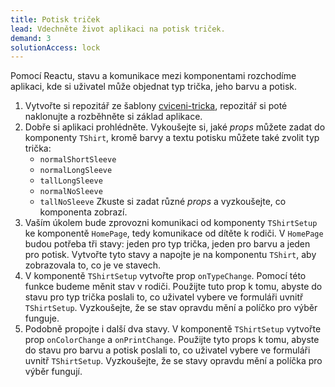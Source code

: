 ```yaml
---
title: Potisk triček
lead: Vdechněte život aplikaci na potisk triček.
demand: 3
solutionAccess: lock
---
```


Pomocí Reactu, stavu a komunikace mezi komponentami rozchodíme aplikaci, kde si uživatel může objednat typ trička, jeho barvu a potisk.

1. Vytvořte si repozitář ze šablony [cviceni-tricka](https://github.com/Czechitas-podklady-WEB/cviceni-tricka), repozitář si poté naklonujte a rozběhněte si základ aplikace.
1.  Dobře si aplikaci prohlédněte. Vykoušejte si, jaké _props_ můžete zadat do komponenty `TShirt`, kromě barvy a textu potisku můžete také zvolit typ trička:
    - `normalShortSleeve`
    - `normalLongSleeve`
    - `tallLongSleeve`
    - `normalNoSleeve`
    - `tallNoSleeve`
    Zkuste si zadat různé _props_ a vyzkoušejte, co komponenta zobrazí.
1. Vaším úkolem bude zprovozni komunikaci od komponenty `TShirtSetup` ke komponentě `HomePage`, tedy komunikace od dítěte k rodiči. V `HomePage` budou potřeba tři stavy: jeden pro typ trička, jeden pro barvu a jeden pro potisk. Vytvořte tyto stavy a napojte je na komponentu `TShirt`, aby zobrazovala to, co je ve stavech.
1. V komponentě `TShirtSetup` vytvořte prop `onTypeChange`. Pomocí této funkce budeme měnit stav v rodiči. Použijte tuto prop k tomu, abyste do stavu pro typ trička poslali to, co uživatel vybere ve formuláři uvnitř `TShirtSetup`. Vyzkoušejte, že se stav opravdu mění a políčko pro výběr funguje.
1. Podobně propojte i další dva stavy. V komponentě `TShirtSetup` vytvořte prop `onColorChange` a `onPrintChange`. Použijte tyto props k tomu, abyste do stavu pro barvu a potisk poslali to, co uživatel vybere ve formuláři uvnitř `TShirtSetup`. Vyzkoušejte, že se stavy opravdu mění a políčka pro výběr fungují.
